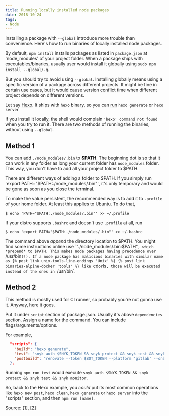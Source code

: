 ```yaml
---
title: Running locally installed node packages
date: 2018-10-24
tags:
- Node
---
```

Installing a package with `--global` introduce more trouble than convenience. Here's how to run binaries of locally installed node packages.

<!-- more -->

By default, `npm install` installs packages as listed in `package.json` at 'node_modules' of your project folder. When a package ships with executables/binaries, usually user would install it globally using `sudo npm install --global/-g`.

But you should try to avoid using `--global`. Installing globally means using a specific version of a package across different projects. It might be fine in certain use cases, but it would cause version conflict time when different project depends on different versions.

Let say [Hexo](https://hexo.io). It ships with `hexo` binary, so you can [run](https://hexo.io/docs/) `hexo generate` or `hexo server`

If you install it locally, the shell would complain `'hexo' command not found` when you try to run it. There are two methods of running the binaries, without using `--global`.

## Method 1

You can add `./node_modules/.bin` to **$PATH**. The beginning dot is so that it can work in any folder as long your current folder has `node_modules` folder. This way, you don't have to add all your project folder to $PATH.

There are different ways of adding a folder to $PATH. If you simply run `export PATH="$PATH:./node_modules/.bin"`, it's only temporary and would be gone as soon as you close the terminal.

To make the value persistent, the recommended way is to add it to `.profile` of your home folder. At least this applies to Ubuntu. To do that,

```shell
$ echo 'PATH="$PATH:./node_modules/.bin"' >> ~/.profile
```

If your distro supports `.bashrc` and doesn't use `.profile` at all, run

```shell
$ echo 'export PATH="$PATH:./node_modules/.bin"' >> ~/.bashrc
```

The command above *append* the directory location to $PATH. You might find some instructions online use `"./node_modules/.bin:$PATH"`, which *prepend* to $PATH. This makes node packages having precedence over `/usr/bin`(!). If a node package has malicious binaries with similar name as {% post_link unix-tools-line-endings 'Unix' %} {% post_link binaries-alpine-docker 'tools' %} like `cd` or `ls`, those will be executed instead of the ones in `/usr/bin`.

## Method 2

This method is mostly used for CI runner, so probably you're not gonna use it. Anyway, here it goes.

Put it under `script` section of package.json. Usually it's above `dependencies` section. Assign a name for the command. You can include flags/arguments/options.

For example,

```json
  "scripts": {
    "build": "hexo generate",
    "test": "snyk auth $SNYK_TOKEN && snyk protect && snyk test && snyk monitor",
    "postbuild": "renovate --token $BOT_TOKEN --platform 'gitlab' --onboarding false --update-lock-files false --labels 'renovate' --recreate-closed true curben/blog"
  },
```

Running `npm run test` would execute `snyk auth $SNYK_TOKEN && snyk protect && snyk test && snyk monitor`.

So, back to the Hexo example, you *could* put its most common operations like `hexo new post`, `hexo clean`, `hexo generate` or `hexo server` into the "scripts" section, and then `npm run [name]`.

Source: [[1]](https://firstdoit.com/no-need-for-globals-using-npm-dependencies-in-npm-scripts-3dfb478908?gi=850cae7e854e), [[2]](http://2ality.com/2016/01/locally-installed-npm-executables.html)

